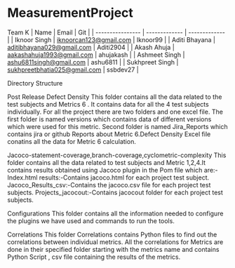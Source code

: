 # MeasurementProject
Team K
|       Name       | Email         | Git           | 
| ---------------- | ------------- | ------------- | 
| Iknoor Singh     | iknoorcan123@gmail.com  | Iknoor99  | 
| Aditi Bhayana    | aditibhayana029@gmail.com  | Aditi2904  | 
| Akash Ahuja      | aakashahuja1993@gmail.com | ahujakash  | 
| Ashmeet Singh    | ashu6811singh@gmail.com  | ashu6811  | 
| Sukhpreet Singh  | sukhpreetbhatia025@gmail.com  | ssbdev27  | 

Directory Structure

Post Release Defect Density
This folder contains all the data related to the test subjects and Metrics 6 . It contains data for all the 4 test subjects individually. For all the project there are two folders and one excel file. The first folder is named versions which contains data of different versions which were used for this metric. Second folder is named Jira_Reports which contains jira or github Reports about Metric 6.Defect Density Excel file conatins all the data for Metric 6 calculation.

Jacoco-statement-coverage,branch-coverage,cyclometric-complexity
This folder contains all the data related to test subjects and Metric 1,2,4.It contains results obtained using Jacoco plugin in the Pom file which are:-
Index.html results:-Contains jacoco.html for each project test subject.
Jacoco_Results_csv:-Contains the jacoco.csv file for each project test subjects. 
Projects_jacocout:-Contains jacocout folder for each project test subjects.

Configurations
This folder contains all the information needed to configure the plugins we have used and commands to run the tools.

Correlations
This folder Correlations contains Python files to find out the correlations between individual metrics. All the correlations for Metrics are done in their specified folder starting with the metrics name and contains Python Script , csv file containing the results of the 
metrics.
